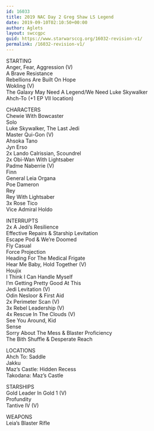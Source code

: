 ```yaml
---
id: 16033
title: 2019 NAC Day 2 Greg Shaw LS Legend
date: 2019-09-10T02:10:50+00:00
author: Aglets
layout: swccgpc
guid: https://www.starwarsccg.org/16032-revision-v1/
permalink: /16032-revision-v1/
---
```

STARTING  
Anger, Fear, Aggression (V)  
A Brave Resistance  
Rebellions Are Built On Hope  
Wokling (V)  
The Galaxy May Need A Legend/We Need Luke Skywalker  
Ahch-To (+1 EP VII location)

CHARACTERS  
Chewie With Bowcaster  
Solo  
Luke Skywalker, The Last Jedi  
Master Qui-Gon (V)  
Ahsoka Tano  
Jyn Erso  
2x Lando Calrissian, Scoundrel  
2x Obi-Wan With Lightsaber  
Padme Naberrie (V)  
Finn  
General Leia Organa  
Poe Dameron  
Rey  
Rey With Lightsaber  
3x Rose Tico  
Vice Admiral Holdo

INTERRUPTS  
2x A Jedi&#8217;s Resilience  
Effective Repairs & Starship Levitation  
Escape Pod & We&#8217;re Doomed  
Fly Casual  
Force Projection  
Heading For The Medical Frigate  
Hear Me Baby, Hold Together (V)  
Houjix  
I Think I Can Handle Myself  
I&#8217;m Getting Pretty Good At This  
Jedi Levitation (V)  
Odin Nesloor & First Aid  
2x Perimeter Scan (V)  
3x Rebel Leadership (V)  
4x Rescue In The Clouds (V)  
See You Around, Kid  
Sense  
Sorry About The Mess & Blaster Proficiency  
The Bith Shuffle & Desperate Reach

LOCATIONS  
Ahch To: Saddle  
Jakku  
Maz&#8217;s Castle: Hidden Recess  
Takodana: Maz&#8217;s Castle

STARSHIPS  
Gold Leader In Gold 1 (V)  
Profundity  
Tantive IV (V)

WEAPONS  
Leia&#8217;s Blaster Rifle